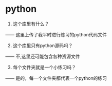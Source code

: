 # python

1. 这个库里有什么？

—— 这里上传了我平时进行练习的python代码文件

2. 这个库里只有python源码吗？

—— 不,这里还可能包含各种资源文件

3. 每个文件夹就是一个小练习吗？

—— 是的，每一个文件夹都代表一个python的练习



